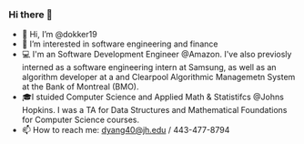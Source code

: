 ### Hi there 👋

- 👋 Hi, I’m @dokker19
- 👀 I’m interested in software engineering and finance
- 💻 I'm an Software Development Engineer @Amazon. I've also previosly interned as a software engineering intern at Samsung, as well as an algorithm developer at a and Clearpool Algorithmic Managemetn System at the Bank of Montreal (BMO). 
- 🎓I stuided Computer Science and Applied Math & Statistifcs @Johns Hopkins. I was a TA for Data Structures and Mathematical Foundations for Computer Science courses. 
- 📫 How to reach me: dyang40@jh.edu / 443-477-8794

<!--
**dokker19/dokker19** is a ✨ _special_ ✨ repository because its `README.md` (this file) appears on your GitHub profile.

Here are some ideas to get you started:

- 🔭 I’m currently working on ...
- 🌱 I’m currently learning ...
- 👯 I’m looking to collaborate on ...
- 🤔 I’m looking for help with ...
- 💬 Ask me about ...
- 📫 How to reach me: ...
- 😄 Pronouns: ...
- ⚡ Fun fact: ...
-->

